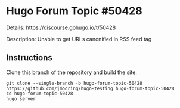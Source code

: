 # Hugo Forum Topic #50428

Details: <https://discourse.gohugo.io/t/50428>

Description: Unable to get URLs canonified in RSS feed <description> tag

## Instructions

Clone this branch of the repository and build the site.

```text
git clone --single-branch -b hugo-forum-topic-50428 https://github.com/jmooring/hugo-testing hugo-forum-topic-50428
cd hugo-forum-topic-50428
hugo server
```
